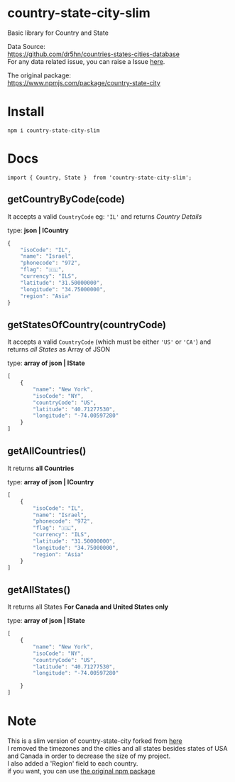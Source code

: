 country-state-city-slim
==============================
Basic library for Country and State

Data Source:<br>
https://github.com/dr5hn/countries-states-cities-database<br>
For any data related issue, you can raise a Issue [here](https://github.com/dr5hn/countries-states-cities-database/issues/new).

The original package:<br>
https://www.npmjs.com/package/country-state-city

# Install
`npm i country-state-city-slim`
# Docs

`import { Country, State }  from 'country-state-city-slim';`

getCountryByCode(code)
---------------

It accepts a valid `CountryCode` eg: `'IL'` and   returns *Country Details*

type: **json | ICountry**

```js
{
	"isoCode": "IL",
	"name": "Israel",
	"phonecode": "972",
	"flag": "🇮🇱",
	"currency": "ILS",
	"latitude": "31.50000000",
	"longitude": "34.75000000",
	"region": "Asia"
}
```

getStatesOfCountry(countryCode)
---------------

It accepts a valid `CountryCode` (which must be either `'US'` or `'CA'`) and returns *all States* as Array of JSON

type: **array of json | IState**

```js
[
	{
		"name": "New York",
        "isoCode": "NY",
        "countryCode": "US",
        "latitude": "40.71277530",
        "longitude": "-74.00597280"
	}
]

```

getAllCountries()
---------------
It returns **all Countries**

type: **array of json | ICountry**

```js
[
	{
		"isoCode": "IL",
        "name": "Israel",
        "phonecode": "972",
        "flag": "🇮🇱",
        "currency": "ILS",
        "latitude": "31.50000000",
        "longitude": "34.75000000",
		"region": "Asia"
	}
]
```

getAllStates()
---------------
It returns all States **For Canada and United States only**

type: **array of json | IState**

```js
[
	{
		"name": "New York",
        "isoCode": "NY",
        "countryCode": "US",
        "latitude": "40.71277530",
        "longitude": "-74.00597280"

	}
]
```

# Note
This is a slim version of country-state-city
forked from [here](https://github.com/harpreetkhalsagtbit/country-state-city)<br>
I removed the timezones and the cities and all states besides states of USA and Canada
in order to decrease the size of my project.<br>
I also added a 'Region' field to each country.<br>
if you want, you can use [the original npm package](https://www.npmjs.com/package/country-state-city)

